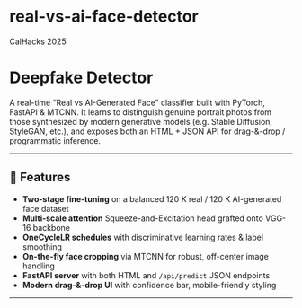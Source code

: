 # real-vs-ai-face-detector
CalHacks 2025
# Deepfake Detector

A real-time “Real vs AI-Generated Face” classifier built with PyTorch, FastAPI & MTCNN.  It learns to distinguish genuine portrait photos from those synthesized by modern generative models (e.g. Stable Diffusion, StyleGAN, etc.), and exposes both an HTML + JSON API for drag-&-drop / programmatic inference.

---

## 🚀 Features

- **Two-stage fine-tuning** on a balanced 120 K real / 120 K AI-generated face dataset  
- **Multi-scale attention** Squeeze-and-Excitation head grafted onto VGG-16 backbone  
- **OneCycleLR schedules** with discriminative learning rates & label smoothing  
- **On-the-fly face cropping** via MTCNN for robust, off-center image handling  
- **FastAPI server** with both HTML and `/api/predict` JSON endpoints  
- **Modern drag-&-drop UI** with confidence bar, mobile-friendly styling  

---
